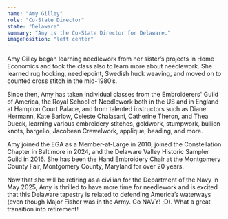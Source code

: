 ```yaml
---
name: "Amy Gilley"
role: "Co-State Director"
state: "Delaware"
summary: "Amy is the Co-State Director for Delaware."
imagePosition: "left center"
---
```


Amy Gilley began learning needlework from her sister’s projects in Home Economics and took the class also to learn more about needlework. She learned rug hooking, needlepoint, Swedish huck weaving, and moved on to counted cross stitch in the mid-1980’s.

Since then, Amy has taken individual classes from the Embroiderers' Guild of America, the Royal School of Needlework both in the US and in England at Hampton Court Palace, and from talented instructors such as Diane Hermann, Kate Barlow, Celeste Chalasani, Catherine Theron, and Thea Dueck, learning various embroidery stitches, goldwork, stumpwork, bullion knots, bargello, Jacobean Crewelwork, applique, beading, and more.

Amy joined the EGA as a Member-at-Large in 2010, joined the Constellation Chapter in Baltimore in 2024, and the Delaware Valley Historic Sampler Guild in 2016. She has been the Hand Embroidery Chair at the Montgomery County Fair, Montgomery County, Maryland for over 20 years.

Now that she will be retiring as a civilian for the Department of the Navy in May 2025, Amy is thrilled to have more time for needlework and is excited that this Delaware tapestry is related to defending America’s waterways (even though Major Fisher was in the Army. Go NAVY! ;D). What a great transition into retirement!
